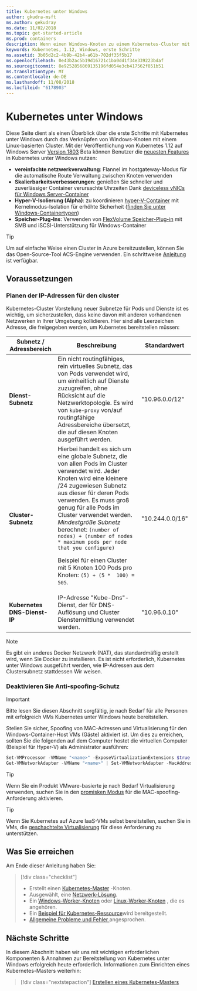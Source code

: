 ```yaml
---
title: Kubernetes unter Windows
author: gkudra-msft
ms.author: gekudray
ms.date: 11/02/2018
ms.topic: get-started-article
ms.prod: containers
description: Wenn einen Windows-Knoten zu einem Kubernetes-Cluster mit v1.12.
keywords: Kubernetes, 1.12, Windows, erste Schritte
ms.assetid: 3b05d2c2-4b9b-42b4-a61b-702df35f5b17
ms.openlocfilehash: 0e43b2ac5b19d16721c1ba0dd1f34e339223bdaf
ms.sourcegitcommit: 8e9252856869135196fd054e3cb417562f851b51
ms.translationtype: MT
ms.contentlocale: de-DE
ms.lasthandoff: 11/08/2018
ms.locfileid: "6178903"
---
```

# <a name="kubernetes-on-windows"></a>Kubernetes unter Windows #
Diese Seite dient als einen Überblick über die erste Schritte mit Kubernetes unter Windows durch das Verknüpfen von Windows-Knoten mit einem Linux-basierten Cluster. Mit der Veröffentlichung von Kubernetes 1.12 auf Windows Server [Version 1803](https://docs.microsoft.com/en-us/windows-server/get-started/whats-new-in-windows-server-1803#kubernetes) Beta können Benutzer die [neuesten Features](https://kubernetes.io/docs/getting-started-guides/windows/#supported-features) in Kubernetes unter Windows nutzen:

  - **vereinfachte netzwerkverwaltung**: Flannel im hostgateway-Modus für die automatische Route Verwaltung zwischen Knoten verwenden
  - **Skalierbarkeitsverbesserungen**: genießen Sie schneller und zuverlässiger Container verursachte Uhrzeiten Dank [deviceless vNICs für Windows Server-Container](https://blogs.technet.microsoft.com/networking/2018/04/27/network-start-up-and-performance-improvements-in-windows-10-spring-creators-update-and-windows-server-version-1803/)
  - **Hyper-V-Isolierung (Alpha)**: zu koordinieren [hyper-V-Container](https://kubernetes.io/docs/getting-started-guides/windows/#hyper-v-containers) mit Kernelmodus-Isolation für erhöhte Sicherheit ([finden Sie unter Windows-Containertypen](https://docs.microsoft.com/en-us/virtualization/windowscontainers/about/#windows-container-types))
  - **Speicher-Plug-Ins**: Verwenden von [FlexVolume Speicher-Plug-in](https://github.com/Microsoft/K8s-Storage-Plugins) mit SMB und iSCSI-Unterstützung für Windows-Container

> [!TIP] 
> Um auf einfache Weise einen Cluster in Azure bereitzustellen, können Sie das Open-Source-Tool ACS-Engine verwenden. Ein schrittweise [Anleitung](https://github.com/Azure/acs-engine/blob/master/docs/kubernetes/windows.md) ist verfügbar.

## <a name="prerequisites"></a>Voraussetzungen ##

### <a name="plan-ip-addressing-for-your-cluster"></a>Planen der IP-Adressen für den cluster ###
<a name="definitions"></a>Kubernetes-Cluster Vorstellung neuer Subnetze für Pods und Dienste ist es wichtig, um sicherzustellen, dass keine davon mit anderen vorhandenen Netzwerken in Ihrer Umgebung kollidieren. Hier sind alle Leerzeichen Adresse, die freigegeben werden, um Kubernetes bereitstellen müssen:

| Subnetz / Adressbereich | Beschreibung | Standardwert |
| --------- | ------------- | ------------- |
| <a name="service-subnet-def"></a>**Dienst-Subnetz** | Ein nicht routingfähiges, rein virtuelles Subnetz, das von Pods verwendet wird, um einheitlich auf Dienste zuzugreifen, ohne Rücksicht auf die Netzwerktopologie. Es wird von `kube-proxy` von/auf routingfähige Adressbereiche übersetzt, die auf diesen Knoten ausgeführt werden. | "10.96.0.0/12" |
| <a name="cluster-subnet-def"></a>**Cluster-Subnetz** |  Hierbei handelt es sich um eine globale Subnetz, die von allen Pods im Cluster verwendet wird. Jeder Knoten wird eine kleinere /24 zugewiesen Subnetz aus dieser für deren Pods verwenden. Es muss groß genug für alle Pods im Cluster verwendet werden. *Mindestgröße Subnetz* berechnet: `(number of nodes) + (number of nodes * maximum pods per node that you configure)` <p/>Beispiel für einen Cluster mit 5 Knoten 100 Pods pro Knoten: `(5) + (5 *  100) = 505`.  | "10.244.0.0/16" |
| **Kubernetes DNS-Dienst-IP** | IP-Adresse "Kube-Dns"-Dienst, der für DNS-Auflösung und Cluster Dienstermittlung verwendet werden. | "10.96.0.10" |
> [!NOTE]
> Es gibt ein anderes Docker Netzwerk (NAT), das standardmäßig erstellt wird, wenn Sie Docker zu installieren. Es ist nicht erforderlich, Kubernetes unter Windows ausgeführt werden, wie IP-Adressen aus dem Clustersubnetz stattdessen Wir weisen.

### <a name="disable-anti-spoofing-protection"></a>Deaktivieren Sie Anti-spoofing-Schutz ###
> [!Important] 
> Bitte lesen Sie diesen Abschnitt sorgfältig, je nach Bedarf für alle Personen mit erfolgreich VMs Kubernetes unter Windows heute bereitstellen.

Stellen Sie sicher, Spoofing von MAC-Adressen und Virtualisierung für den Windows-Container-Host VMs (Gäste) aktiviert ist. Um dies zu erreichen, sollten Sie die folgenden auf dem Computer hostet die virtuellen Computer (Beispiel für Hyper-V) als Administrator ausführen:

```powershell
Set-VMProcessor -VMName "<name>" -ExposeVirtualizationExtensions $true 
Get-VMNetworkAdapter -VMName "<name>" | Set-VMNetworkAdapter -MacAddressSpoofing On
```
> [!TIP]
> Wenn Sie ein Produkt VMware-basierte je nach Bedarf Virtualisierung verwenden, suchen Sie in den [promisken Modus](https://kb.vmware.com/s/article/1004099) für die MAC-spoofing-Anforderung aktivieren.

>[!TIP]
> Wenn Sie Kubernetes auf Azure IaaS-VMs selbst bereitstellen, suchen Sie in VMs, die [geschachtelte Virtualisierung](https://azure.microsoft.com/en-us/blog/nested-virtualization-in-azure/) für diese Anforderung zu unterstützen.

## <a name="what-you-will-accomplish"></a>Was Sie erreichen ##

Am Ende dieser Anleitung haben Sie:

> [!div class="checklist"]
> * Erstellt einen [Kubernetes-Master](./creating-a-linux-master.md) -Knoten.  
> * Ausgewählt, eine [Netzwerk-Lösung](./network-topologies.md).  
> * Ein [Windows-Worker-Knoten](./joining-windows-workers.md) oder [Linux-Worker-Knoten](./joining-linux-workers.md) , die es angehören.  
> * Ein [Beispiel für Kubernetes-Ressource](./deploying-resources.md)wird bereitgestellt.  
> * [Allgemeine Probleme und Fehler ](./common-problems.md) angesprochen.

## <a name="next-steps"></a>Nächste Schritte ##
In diesem Abschnitt haben wir uns mit wichtigen erforderlichen Komponenten & Annahmen zur Bereitstellung von Kubernetes unter Windows erfolgreich heute erforderlich. Informationen zum Einrichten eines Kubernetes-Masters weiterhin:

> [!div class="nextstepaction"]
> [Erstellen eines Kubernetes-Masters](./creating-a-linux-master.md)